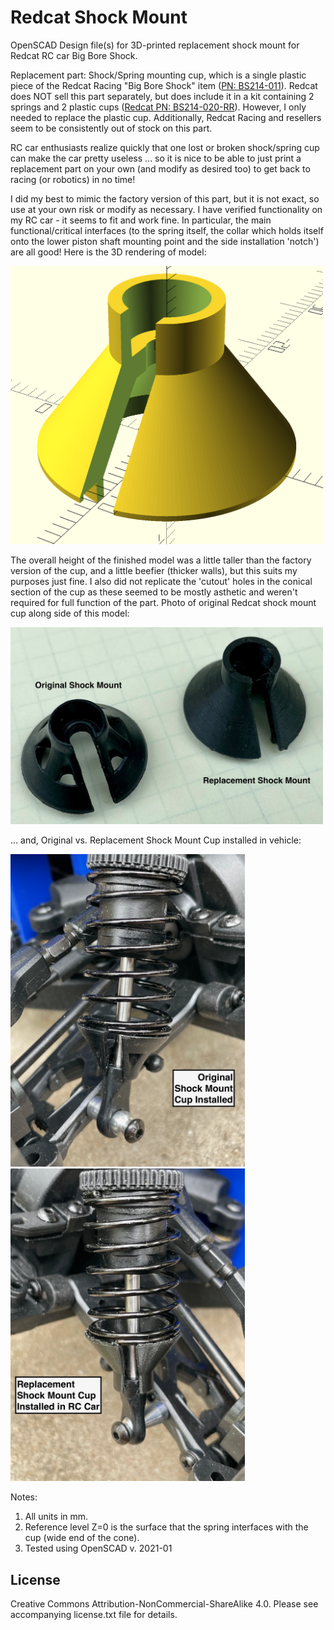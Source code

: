 # Redcat Shock Mount
 OpenSCAD Design file(s) for 3D-printed replacement shock mount for Redcat RC car Big Bore Shock.

Replacement part: Shock/Spring mounting cup, which is a single plastic piece of the Redcat Racing "Big Bore Shock" item ([PN: BS214-011](https://www.redcatracing.com/products/bs214-011?variant=30993755799642)). Redcat does NOT sell this part separately, but does include it in a kit containing 2 springs and 2 plastic cups ([Redcat PN: BS214-020-RR](https://www.redcatracing.com/products/bs214-020-rr?variant=32429344850010)). However, I only needed to replace the plastic cup. Additionally, Redcat Racing and resellers seem to be consistently out of stock on this part.

RC car enthusiasts realize quickly that one lost or broken shock/spring cup can make the car pretty useless ... so it is nice to be able to just print a replacement part on your own (and modify as desired too) to get back to racing (or robotics) in no time!

I did my best to mimic the factory version of this part, but it is not exact, so use at your own risk or modify as necessary. I have verified functionality on my RC car - it seems to fit and work fine. In particular, the main functional/critical interfaces (to the spring itself, the collar which holds itself onto the lower piston shaft mounting point and the side installation 'notch') are all good! Here is the 3D rendering of model:

<img src="assets/rendered_shock_mount_cup.png?raw=true" width="500px">

The overall height of the finished model was a little taller than the factory version of the cup, and a little beefier (thicker walls), but this suits my purposes just fine. I also did not replicate the 'cutout' holes in the conical section of the cup as these seemed to be mostly asthetic and weren't required for full function of the part.
Photo of original Redcat shock mount cup along side of this model:

<img src="assets/3d_print_vs_original.jpg?raw=true" width="500px">

... and, Original vs. Replacement Shock Mount Cup installed in vehicle:

<img src="assets/Original_cup_installed.jpg?raw=true" height="500px"> <img src="assets/Replacement_cup_installed.jpg?raw=true" height="500px">

Notes:
1) All units in mm.
2) Reference level Z=0 is the surface that the spring interfaces with the cup (wide end of the cone).
3) Tested using OpenSCAD v. 2021-01

## License
Creative Commons Attribution-NonCommercial-ShareAlike 4.0. Please see accompanying
license.txt file for details.
